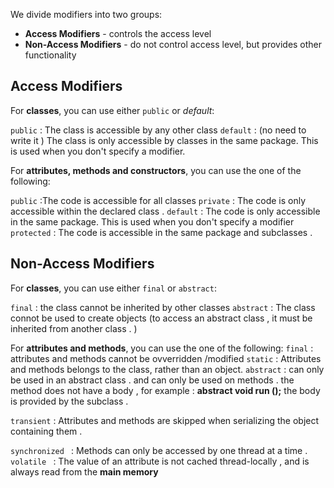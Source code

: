 We divide modifiers into two groups:

-   **Access Modifiers** - controls the access level
-   **Non-Access Modifiers** - do not control access level, but provides other functionality

## Access Modifiers

For **classes**, you can use either `public` or _default_:

`public` :  The class is accessible by any other class
`default` : (no need to write it ) The class is only accessible by classes in the same package. This is used when you don't specify a modifier.  


For **attributes, methods and constructors**, you can use the one of the following:

`public`   :The code is accessible for all classes
`private`    : The code is only accessible within the declared class .
`default` :   The code is only accessible in the same package. This is used when you don't specify a modifier
`protected` :  The code is accessible in the same package and subclasses .

## Non-Access Modifiers

For **classes**, you can use either `final` or `abstract`:

`final` :  the class cannot be inherited by other classes 
`abstract` :  The class connot be used to create objects (to access an abstract class , it must be inherited from another class . )



For **attributes and methods**, you can use the one of the following:
`final`  :   attributes and methods cannot be ovverridden /modified
`static`   :   Attributes and methods belongs to the class, rather than an object.
`abstract`    : can only be used in an  abstract class . and can only be used on methods . the method does not have a body , for example :  **abstract void  run ();**   the body is provided by the subclass . 

`transient`   :  Attributes and methods are skipped when serializing the object containing them .


`synchronized ` :  Methods can only be accessed by one thread at a time . 
`volatile `   :    The value of an attribute is not cached thread-locally , and is always read from the  **main memory**
